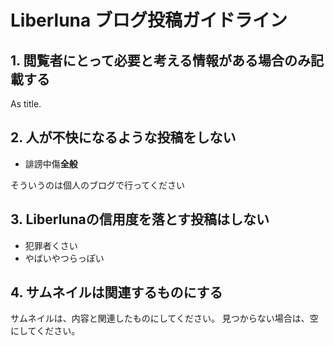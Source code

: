# Liberluna ブログ投稿ガイドライン
## 1. 閲覧者にとって必要と考える情報がある場合のみ記載する
As title.
## 2. 人が不快になるような投稿をしない
- 誹謗中傷**全般**

そういうのは個人のブログで行ってください
## 3. Liberlunaの信用度を落とす投稿はしない
- 犯罪者くさい
- やばいやつらっぽい
## 4. サムネイルは関連するものにする
サムネイルは、内容と関連したものにしてください。
見つからない場合は、空にしてください。
